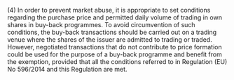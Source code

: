 (4) In order to prevent market abuse, it is appropriate to set conditions regarding the purchase price and permitted daily volume of trading in own shares in buy-back programmes. To avoid circumvention of such conditions, the buy-back transactions should be carried out on a trading venue where the shares of the issuer are admitted to trading or traded. However, negotiated transactions that do not contribute to price formation could be used for the purpose of a buy-back programme and benefit from the exemption, provided that all the conditions referred to in Regulation (EU) No 596/2014 and this Regulation are met.
